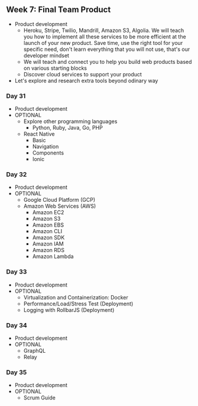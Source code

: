 ## Week 7: Final Team Product

- Product development
  - Heroku, Stripe, Twilio, Mandrill, Amazon S3, Algolia. We will teach you how to implement all these services to be more efficient at the launch of your new product. Save time, use the right tool for your specific need, don't learn everything that you will not use, that's our developer mindset
  - We will teach and connect you to help you build web products based on various starting blocks
  - Discover cloud services to support your product
- Let's explore and research extra tools beyond odinary way

### Day 31

- Product development
- OPTIONAL
  - Explore other programming languages
    - Python, Ruby, Java, Go, PHP
  - React Native
    - Basic
    - Navigation
    - Components
    - Ionic

### Day 32

- Product development
- OPTIONAL
  - Google Cloud Platform (GCP)
  - Amazon Web Services (AWS)
    - Amazon EC2
    - Amazon S3
    - Amazon EBS
    - Amazon CLI
    - Amazon SDK
    - Amazon IAM
    - Amazon RDS
    - Amazon Lambda

### Day 33

- Product development
- OPTIONAL
  - Virtualization and Containerization: Docker
  - Performance/Load/Stress Test (Deployment)
  - Logging with RollbarJS (Deployment)

### Day 34

- Product development
- OPTIONAL
  - GraphQL
  - Relay

### Day 35

- Product development
- OPTIONAL
  - Scrum Guide
